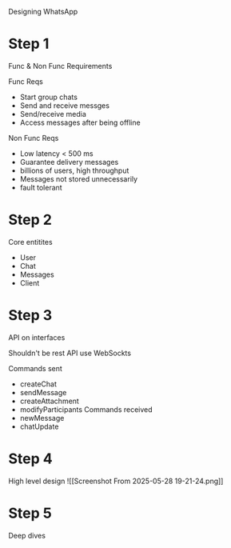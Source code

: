 Designing WhatsApp

# Step 1
Func & Non Func Requirements

Func Reqs
- Start group chats
- Send and receive messges
- Send/receive media
- Access messages after being offline

Non Func Reqs
- Low latency < 500 ms
- Guarantee delivery messages
- billions of users, high throughput
- Messages not stored unnecessarily
- fault tolerant
# Step 2
Core entitites
- User
- Chat
- Messages
- Client
# Step 3
API on interfaces

Shouldn't be rest API
use WebSockts

Commands sent
- createChat
- sendMessage
- createAttachment
- modifyParticipants
Commands received
- newMessage
- chatUpdate
# Step 4
High level design
![[Screenshot From 2025-05-28 19-21-24.png]]


# Step 5
Deep dives